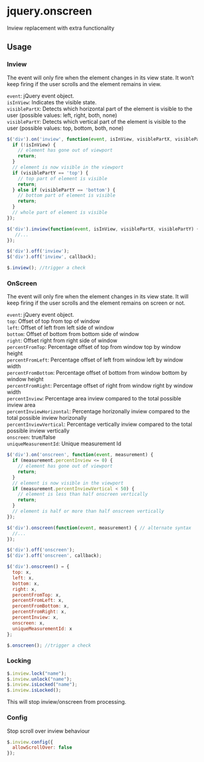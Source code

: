 # jquery.onscreen
Inview replacement with extra functionality


## Usage

### Inview

The event will only fire when the element changes in its view state. It won’t keep firing if the user scrolls and the element remains in view.

`event`: jQuery event object.    
`isInView`: Indicates the visible state.  
`visiblePartX`: Detects which horizontal part of the element is visible to the user (possible values: left, right, both, none)  
`visiblePartY`: Detects which vertical part of the element is visible to the user (possible values: top, bottom, both, none)  

```js
$('div').on('inview', function(event, isInView, visiblePartX, visiblePartY) {
  if (!isInView) {
    // element has gone out of viewport
    return;
  }
  // element is now visible in the viewport
  if (visiblePartY == 'top') {
    // top part of element is visible
    return;
  } else if (visiblePartY == 'bottom') {
    // bottom part of element is visible
    return;
  }
  // whole part of element is visible
});

$('div').inview(function(event, isInView, visiblePartX, visiblePartY) { //alternate syntax
   //...
});

$('div').off('inview');
$('div').off('inview', callback);

$.inview(); //trigger a check
```


### OnScreen

The event will only fire when the element changes in its view state. It will keep firing if the user scrolls and the element remains on screen or not.  

`event`: jQuery event object.    
`top`: Offset of top from top of window  
`left`: Offset of left from left side of window  
`bottom`: Offset of bottom from bottom side of window   
`right`: Offset right from right side of window  
`percentFromTop`: Percentage offset of top from window top by window height  
`percentFromLeft`: Percentage offset of left from window left by window width  
`percentFromBottom`: Percentage offset of bottom from window bottom by window height  
`percentFromRight`: Percentage offset of right from window right by window width  
`percentInview`: Percentage area inview compared to the total possible inview area  
`percentInviewHorizontal`: Percentage horizonally inview compared to the total possible inview horizonally    
`percentInviewVertical`: Percentage vertically inview compared to the total possible inview vertically    
`onscreen`: true/false  
`uniqueMeasurementId`: Unique measurement Id  

```js
$('div').on('onscreen', function(event, measurement) {
  if (measurement.percentInview <= 0) {
    // element has gone out of viewport
    return;
  }
  // element is now visible in the viewport
  if (measurement.percentInviewVertical < 50) {
    // element is less than half onscreen vertically
    return;
  }
  // element is half or more than half onscreen vertically
});

$('div').onscreen(function(event, measurement) { // alternate syntax
  //...
});

$('div').off('onscreen');
$('div').off('onscreen', callback);

$('div').onscreen() = { 
  top: x,  
  left: x,  
  bottom: x,  
  right: x,  
  percentFromTop: x,  
  percentFromLeft: x,  
  percentFromBottom: x,   
  percentFromRight: x, 
  percentInview: x,  
  onscreen: x,
  uniqueMeasurementId: x   
};  

$.onscreen(); //trigger a check
```

### Locking

```js
$.inview.lock("name");
$.inview.unlock("name");
$.inview.isLocked("name");
$.inview.isLocked();
```

This will stop inview/onscreen from processing.

### Config

Stop scroll over inview behaviour
```js
$.inview.config({
  allowScrollOver: false
});
```
